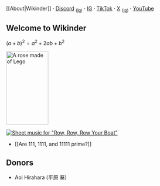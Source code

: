 [[About|Wikinder]] · [Discord](https://discord.gg/bgEXkwxnQp) <sub>([jp](https://discord.gg/qPE8DyuVw5))</sub> · [IG](https://www.instagram.com/wikindergarten/) · [TikTok](https://www.tiktok.com/@wikinder) · [X](https://x.com/wikinder) <sub>([jp](https://x.com/wikinderjp))</sub> · [YouTube](https://www.youtube.com/@wikinder)

## Welcome to Wikinder

$(a + b)^2 = a^2 + 2ab + b^2$

<img src="https://github.com/user-attachments/assets/785abd52-dea5-46f6-88a0-41dec4d6e7bc" alt="A rose made of Lego" width="115" height="200">

[![Sheet music for "Row, Row, Row Your Boat"](https://github.com/user-attachments/assets/f7885323-ab42-4ac4-9210-7989245f0823)](./Sheet-music-on-a-computer#row-row-row-your-boat)

* [[Are 111, 1111, and 11111 prime?]]

## Donors

* Aoi Hirahara (平原 葵)
